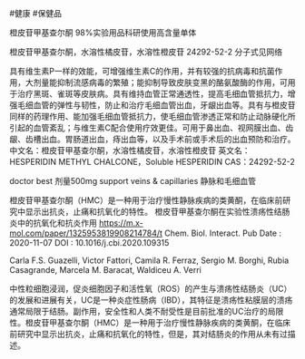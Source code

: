 #健康 #保健品

橙皮苷甲基查尔酮 98%实验用品科研使用高含量单体

橙皮苷甲基查尔酮，水溶性橘皮苷，水溶性橙皮苷 24292-52-2
分子式见网络

具有维生素P一样的效能，可增强维生素C的作用，并有较强的抗病毒和抗菌作用，大剂量能抑制流感病毒的繁殖；能抑制导致皮肤变黑的酪氨酸酶的作用，可用于治疗黑斑、雀斑等皮肤病。具有维持血管正常通透性，提高毛细血管抵抗力，增强毛细血管的弹性与韧性，防止和治疗毛细血管出血，牙龈出血等。具有与橙皮苷同样的药理作用、能加强毛细血管抵抗力，使毛细血管渗透正常和防止动脉硬化所引起的血管紊乱；与维生素C配合使用疗效更佳。可用于鼻出血、视网膜出血、齿龈、齿槽出血。胃肠道出血，痔出血等，以及手术前或手术后的出血预防和治疗。
中文名：橙皮苷甲基查尔酮，水溶性橘皮苷，水溶性橙皮苷
英文名：HESPERIDIN METHYL CHALCONE，Soluble HESPERIDIN
CAS：24292-52-2

doctor best 剂量500mg
support veins & capillaries
静脉和毛细血管

橙皮苷甲基查尔酮（HMC）是一种用于治疗慢性静脉疾病的类黄酮，在临床前研究中显示出抗炎，止痛和抗氧化的特性。
橙皮苷甲基查尔酮在实验性溃疡性结肠炎中的抗氧化和抗炎作用
https://m.x-mol.com/paper/1325953819908214784/t
Chem. Biol. Interact.
Pub Date : 2020-11-07
DOI : 10.1016/j.cbi.2020.109315

Carla F.S. Guazelli, Victor Fattori, Camila R. Ferraz, Sergio M. Borghi, Rubia Casagrande, Marcela M. Baracat, Waldiceu A. Verri

中性粒细胞浸润，促炎细胞因子和活性氧（ROS）的产生与溃疡性结肠炎（UC）的发展和进展有关，UC是一种炎症性肠病（IBD），其特征是溃疡性粘膜层的溃疡通常局限于结肠。副作用，安全性和人类不耐受性是目前批准的UC治疗的局限性。橙皮苷甲基查尔酮（HMC）是一种用于治疗慢性静脉疾病的类黄酮，在临床前研究中显示出抗炎，止痛和抗氧化的特性，但是，其对结肠炎的作用从未有过描述。
